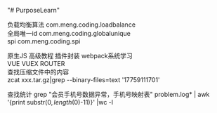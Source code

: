 "# PurposeLearn" 

负载均衡算法 com.meng.coding.loadbalance  
全局唯一id   com.meng.coding.globalunique  
spi          com.meng.coding.spi  

原生JS 高级教程 插件封装 
webpack系统学习  
VUE VUEX ROUTER  
查找压缩文件中的内容  
zcat xxx.tar.gz|grep --binary-files=text '17759111701'

查找统计
grep "会员手机号数据异常，手机号映射表" problem.log* | awk  '{print substr($0,length($0)-11)}' |wc -l
